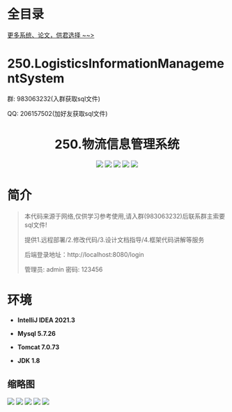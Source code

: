 # 全目录

[更多系统、论文，供君选择 ~~>](https://www.yuque.com/wisebit/blog)

# 250.LogisticsInformationManagementSystem

<p>群: 983063232(入群获取sql文件)</p>
<p>QQ: 206157502(加好友获取sql文件)</p>

<p><h1 align="center">250.物流信息管理系统</h1></p>


<p align="center">
	<img src="https://img.shields.io/badge/jdk-1.8-orange.svg"/>
    <img src="https://img.shields.io/badge/springboot-5.x-lightgrey.svg"/>
    <img src="https://img.shields.io/badge/jsp-3.x-blue.svg"/>
    <img src="https://img.shields.io/badge/shiro-3.x-blue.svg"/>
    <img src="https://img.shields.io/badge/mybatis-5.x-yellow.svg"/>
</p>

# 简介

> 本代码来源于网络,仅供学习参考使用,请入群(983063232)后联系群主索要sql文件!
>
> 提供1.远程部署/2.修改代码/3.设计文档指导/4.框架代码讲解等服务
> 
> 后端登录地址：http://localhost:8080/login
>
> 管理员: admin   密码: 123456
>

# 环境

- <b>IntelliJ IDEA 2021.3</b>

- <b>Mysql 5.7.26</b>

- <b>Tomcat 7.0.73</b>

- <b>JDK 1.8</b>




## 缩略图

![](https://bitwise.oss-cn-heyuan.aliyuncs.com/2024/9/10/638b6109-be44-4ccc-8e52-8e2ac933df4b.png)
![](https://bitwise.oss-cn-heyuan.aliyuncs.com/2024/9/10/96ea4814-2c65-400c-b4af-6414bce8b905.png)
![](https://bitwise.oss-cn-heyuan.aliyuncs.com/2024/9/10/788b01df-c52d-495f-a100-20da99d20976.png)
![](https://bitwise.oss-cn-heyuan.aliyuncs.com/2024/9/10/c2da9b8f-216d-415e-b830-fb97d2a529b9.png)
![](https://bitwise.oss-cn-heyuan.aliyuncs.com/2024/9/10/421969e0-3714-40b2-890b-25ed6c42ac01.png)





